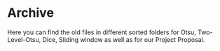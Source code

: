 # Archive

Here you can find the old files in different sorted folders for Otsu, Two-Level-Otsu, Dice, Sliding window as well as for our Project Proposal. 
